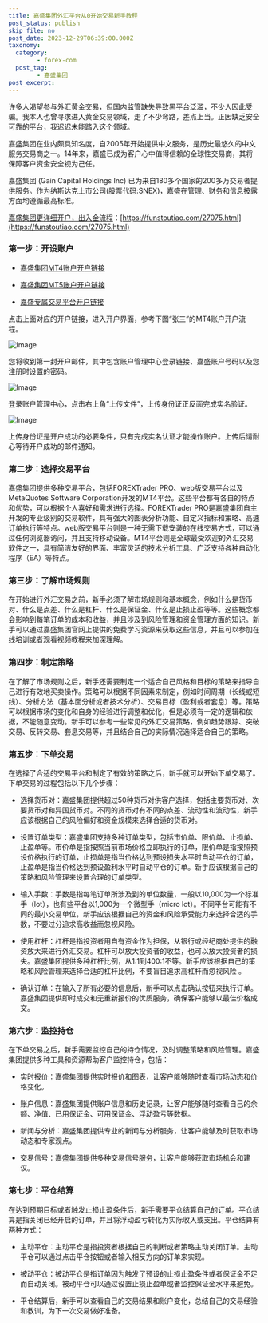 ```yaml
---
title: 嘉盛集团外汇平台从0开始交易新手教程
post_status: publish
skip_file: no
post_date: 2023-12-29T06:39:00.000Z
taxonomy:
  category:
        - forex-com
  post_tag:
        - 嘉盛集团
post_excerpt: 
---
```

许多人渴望参与外汇黄金交易，但国内监管缺失导致黑平台泛滥，不少人因此受骗。我本人也曾寻求进入黄金交易领域，走了不少弯路，差点上当。正因缺乏安全可靠的平台，我迟迟未能踏入这个领域。

嘉盛集团在业内颇具知名度，自2005年开始提供中文服务，是历史最悠久的中文服务交易商之一。14年来，嘉盛已成为客户心中值得信赖的全球性交易商，其将保障客户资金安全视为己任。

嘉盛集团 (Gain Capital Holdings Inc) 已为来自180多个国家的200多万交易者提供服务。作为纳斯达克上市公司(股票代码:SNEX)，嘉盛在管理、财务和信息披露方面均遵循最高标准。

[嘉盛集团更详细开户，出入金流程](https://funstoutiao.com/27075.html)：[https://funstoutiao.com/27075.html](https://funstoutiao.com/27075.html)

### 第一步：开设账户

* [嘉盛集团MT4账户开户链接](https://s.ssgg.net/jsmt4)

* [嘉盛集团MT5账户开户链接](https://s.ssgg.net/jsmt5)

* [嘉盛专属交易平台开户链接](https://s.ssgg.net/js)

点击上面对应的开户链接，进入开户界面，参考下图“张三”的MT4账户开户流程。

![Image](https://prod-files-secure.s3.us-west-2.amazonaws.com/39ed1227-6d7d-4570-be36-9ccd4a2c4241/7a167aea-686b-400d-af59-4e18eb607a40/640.png?X-Amz-Algorithm=AWS4-HMAC-SHA256&X-Amz-Content-Sha256=UNSIGNED-PAYLOAD&X-Amz-Credential=ASIAZI2LB4664SF632NM%2F20250615%2Fus-west-2%2Fs3%2Faws4_request&X-Amz-Date=20250615T161308Z&X-Amz-Expires=3600&X-Amz-Security-Token=IQoJb3JpZ2luX2VjEF0aCXVzLXdlc3QtMiJHMEUCIA98jBOS2o%2Fe8BPr7rZmNcF9k99IN7xy34Le%2FUXkQ2IAAiEArK9La1N8TEiqiFo0QEaEUsk18RuiAAakwWREJHHiZ5gq%2FwMIRhAAGgw2Mzc0MjMxODM4MDUiDOavOoanpB9I3D1sMCrcAxJxmmHslufgGLhYvZw1eqA6keQ0iPaM%2FL8uQ2%2FYx0us7xT3f5OfOY6E7dWfkQAAORWPpSrpVLmWj21B7Q4DAiCRH1OLD1a3F97KJIwbsVdVIF2aTx39UWHLBopZh9W3RZiYd%2BplX05WHTrdJLAubSyO05ScvzjHVeOPjviVU3TveAZMZILO08iW8mxMSCTaSudkfnz8mog%2B7Gc857%2FJQQk1CfPNJuWuUBda2eacuc1k8evkZHBGpIuRNO8XXcH7YPYzGNES%2BI0VUOUp6z7Ms6ail1%2Bjmgfer%2B%2BdvcJv%2B2qtxPFWjxdFl5Y1k0MlKlww%2BhN9GXhEUs6iDaHlfNFDv%2FwwQDPbdmdtzXD4cw4eCet502qWhUqPc92fVeKX8atv4Wi3fwCCPhIRxztdNRFJDwL96aWvOMH3MJMchMfPsJELQJEdFmRHNco7MEK2jpyFAPr2B%2BSe8j20IM1zAEs6T%2F9jj%2FzopzUUw4wnzgx6sL2397JpMekGUoxjjJBrrbSmqia7EgLw6ubW3s2cPwPD6pT%2Bjq8FbwwmW7jzp6Nar1bPcp36DC5vIwNbr60rX5k1GcEhr2oRaMuJOky6vwFZy%2FwKUnCgUhnrbXMeD8SwBs24bWw5FZPwLcD%2FFMJFMNqNu8IGOqUBDpTMJjTDbwjwXd6vk%2F7ErIUNu0ZC%2BfJMQzYpWLRh32w%2FR4PfgPykJ9j6DzKqgXawE4pe6IwX%2BHAJHLGMmUqpiRNL34I1TqBlEY5rYaF3BXoOAPoxbC75W82unm%2FA0IdmhbYi1lGAP3%2Bz2MbJWzRUBUkQ8z3i%2FpTGtdgg3CfH4eSomvIQ%2Bv%2FDWvNG4Zzk3n6hKHtwrLqoaIIrAc91M1E8N60F%2BW8y&X-Amz-Signature=e998a68d465c417f8e9cb1975916a2f4e395f08d8de6a76fd91b3046f0d56dc3&X-Amz-SignedHeaders=host&x-amz-checksum-mode=ENABLED&x-id=GetObject)

您将收到第一封开户邮件，其中包含账户管理中心登录链接、嘉盛账户号码以及您注册时设置的密码。

![Image](https://prod-files-secure.s3.us-west-2.amazonaws.com/39ed1227-6d7d-4570-be36-9ccd4a2c4241/eaa1c6b3-2877-4284-a0e1-530e222c27fb/image.png?X-Amz-Algorithm=AWS4-HMAC-SHA256&X-Amz-Content-Sha256=UNSIGNED-PAYLOAD&X-Amz-Credential=ASIAZI2LB4664SF632NM%2F20250615%2Fus-west-2%2Fs3%2Faws4_request&X-Amz-Date=20250615T161308Z&X-Amz-Expires=3600&X-Amz-Security-Token=IQoJb3JpZ2luX2VjEF0aCXVzLXdlc3QtMiJHMEUCIA98jBOS2o%2Fe8BPr7rZmNcF9k99IN7xy34Le%2FUXkQ2IAAiEArK9La1N8TEiqiFo0QEaEUsk18RuiAAakwWREJHHiZ5gq%2FwMIRhAAGgw2Mzc0MjMxODM4MDUiDOavOoanpB9I3D1sMCrcAxJxmmHslufgGLhYvZw1eqA6keQ0iPaM%2FL8uQ2%2FYx0us7xT3f5OfOY6E7dWfkQAAORWPpSrpVLmWj21B7Q4DAiCRH1OLD1a3F97KJIwbsVdVIF2aTx39UWHLBopZh9W3RZiYd%2BplX05WHTrdJLAubSyO05ScvzjHVeOPjviVU3TveAZMZILO08iW8mxMSCTaSudkfnz8mog%2B7Gc857%2FJQQk1CfPNJuWuUBda2eacuc1k8evkZHBGpIuRNO8XXcH7YPYzGNES%2BI0VUOUp6z7Ms6ail1%2Bjmgfer%2B%2BdvcJv%2B2qtxPFWjxdFl5Y1k0MlKlww%2BhN9GXhEUs6iDaHlfNFDv%2FwwQDPbdmdtzXD4cw4eCet502qWhUqPc92fVeKX8atv4Wi3fwCCPhIRxztdNRFJDwL96aWvOMH3MJMchMfPsJELQJEdFmRHNco7MEK2jpyFAPr2B%2BSe8j20IM1zAEs6T%2F9jj%2FzopzUUw4wnzgx6sL2397JpMekGUoxjjJBrrbSmqia7EgLw6ubW3s2cPwPD6pT%2Bjq8FbwwmW7jzp6Nar1bPcp36DC5vIwNbr60rX5k1GcEhr2oRaMuJOky6vwFZy%2FwKUnCgUhnrbXMeD8SwBs24bWw5FZPwLcD%2FFMJFMNqNu8IGOqUBDpTMJjTDbwjwXd6vk%2F7ErIUNu0ZC%2BfJMQzYpWLRh32w%2FR4PfgPykJ9j6DzKqgXawE4pe6IwX%2BHAJHLGMmUqpiRNL34I1TqBlEY5rYaF3BXoOAPoxbC75W82unm%2FA0IdmhbYi1lGAP3%2Bz2MbJWzRUBUkQ8z3i%2FpTGtdgg3CfH4eSomvIQ%2Bv%2FDWvNG4Zzk3n6hKHtwrLqoaIIrAc91M1E8N60F%2BW8y&X-Amz-Signature=a57c7a13586cf26e668f1cc5c8448205e6ee46a1bfe9d80ce6e3aa847ac7b554&X-Amz-SignedHeaders=host&x-amz-checksum-mode=ENABLED&x-id=GetObject)

登录账户管理中心，点击右上角“上传文件”，上传身份证正反面完成实名验证。

![Image](https://prod-files-secure.s3.us-west-2.amazonaws.com/39ed1227-6d7d-4570-be36-9ccd4a2c4241/54090639-09fc-46b4-a135-e0289f707147/image.png?X-Amz-Algorithm=AWS4-HMAC-SHA256&X-Amz-Content-Sha256=UNSIGNED-PAYLOAD&X-Amz-Credential=ASIAZI2LB4664SF632NM%2F20250615%2Fus-west-2%2Fs3%2Faws4_request&X-Amz-Date=20250615T161308Z&X-Amz-Expires=3600&X-Amz-Security-Token=IQoJb3JpZ2luX2VjEF0aCXVzLXdlc3QtMiJHMEUCIA98jBOS2o%2Fe8BPr7rZmNcF9k99IN7xy34Le%2FUXkQ2IAAiEArK9La1N8TEiqiFo0QEaEUsk18RuiAAakwWREJHHiZ5gq%2FwMIRhAAGgw2Mzc0MjMxODM4MDUiDOavOoanpB9I3D1sMCrcAxJxmmHslufgGLhYvZw1eqA6keQ0iPaM%2FL8uQ2%2FYx0us7xT3f5OfOY6E7dWfkQAAORWPpSrpVLmWj21B7Q4DAiCRH1OLD1a3F97KJIwbsVdVIF2aTx39UWHLBopZh9W3RZiYd%2BplX05WHTrdJLAubSyO05ScvzjHVeOPjviVU3TveAZMZILO08iW8mxMSCTaSudkfnz8mog%2B7Gc857%2FJQQk1CfPNJuWuUBda2eacuc1k8evkZHBGpIuRNO8XXcH7YPYzGNES%2BI0VUOUp6z7Ms6ail1%2Bjmgfer%2B%2BdvcJv%2B2qtxPFWjxdFl5Y1k0MlKlww%2BhN9GXhEUs6iDaHlfNFDv%2FwwQDPbdmdtzXD4cw4eCet502qWhUqPc92fVeKX8atv4Wi3fwCCPhIRxztdNRFJDwL96aWvOMH3MJMchMfPsJELQJEdFmRHNco7MEK2jpyFAPr2B%2BSe8j20IM1zAEs6T%2F9jj%2FzopzUUw4wnzgx6sL2397JpMekGUoxjjJBrrbSmqia7EgLw6ubW3s2cPwPD6pT%2Bjq8FbwwmW7jzp6Nar1bPcp36DC5vIwNbr60rX5k1GcEhr2oRaMuJOky6vwFZy%2FwKUnCgUhnrbXMeD8SwBs24bWw5FZPwLcD%2FFMJFMNqNu8IGOqUBDpTMJjTDbwjwXd6vk%2F7ErIUNu0ZC%2BfJMQzYpWLRh32w%2FR4PfgPykJ9j6DzKqgXawE4pe6IwX%2BHAJHLGMmUqpiRNL34I1TqBlEY5rYaF3BXoOAPoxbC75W82unm%2FA0IdmhbYi1lGAP3%2Bz2MbJWzRUBUkQ8z3i%2FpTGtdgg3CfH4eSomvIQ%2Bv%2FDWvNG4Zzk3n6hKHtwrLqoaIIrAc91M1E8N60F%2BW8y&X-Amz-Signature=920d7bb18a9f664667f58f22a97ed387892174a6517fa9b2fd5659b73b22101c&X-Amz-SignedHeaders=host&x-amz-checksum-mode=ENABLED&x-id=GetObject)

上传身份证是开户成功的必要条件，只有完成实名认证才能操作账户。上传后请耐心等待开户成功的邮件通知。

### 第二步：选择交易平台

嘉盛集团提供多种交易平台，包括FOREXTrader PRO、web版交易平台以及MetaQuotes Software Corporation开发的MT4平台。这些平台都有各自的特点和优势，可以根据个人喜好和需求进行选择。FOREXTrader PRO是嘉盛集团自主开发的专业级别的交易软件，具有强大的图表分析功能、自定义指标和策略、高速订单执行等特点。web版交易平台则是一种无需下载安装的在线交易方式，可以通过任何浏览器访问，并且支持移动设备。MT4平台则是全球最受欢迎的外汇交易软件之一，具有简洁友好的界面、丰富灵活的技术分析工具、广泛支持各种自动化程序（EA）等特点。

### 第三步：了解市场规则

在开始进行外汇交易之前，新手必须了解市场规则和基本概念，例如什么是货币对、什么是点差、什么是杠杆、什么是保证金、什么是止损止盈等等。这些概念都会影响到每笔订单的成本和收益，并且涉及到风险管理和资金管理方面的知识。新手可以通过嘉盛集团官网上提供的免费学习资源来获取这些信息，并且可以参加在线培训或者观看视频教程来加深理解。

### 第四步：制定策略

在了解了市场规则之后，新手还需要制定一个适合自己风格和目标的策略来指导自己进行有效地买卖操作。策略可以根据不同因素来制定，例如时间周期（长线或短线）、分析方法（基本面分析或者技术分析）、交易目标（盈利或者套息）等。策略可以根据市场的变化和自身的经验进行调整和优化，但是必须有一定的逻辑和依据，不能随意变动。新手可以参考一些常见的外汇交易策略，例如趋势跟踪、突破交易、反转交易、套息交易等，并且结合自己的实际情况选择适合自己的策略。

### 第五步：下单交易

在选择了合适的交易平台和制定了有效的策略之后，新手就可以开始下单交易了。下单交易的过程包括以下几个步骤：

* 选择货币对：嘉盛集团提供超过50种货币对供客户选择，包括主要货币对、次要货币对和异国货币对。不同的货币对有不同的点差、流动性和波动性，新手应该根据自己的风险偏好和资金规模来选择合适的货币对。

* 设置订单类型：嘉盛集团支持多种订单类型，包括市价单、限价单、止损单、止盈单等。市价单是指按照当前市场价格立即执行的订单，限价单是指按照预设价格执行的订单，止损单是指当价格达到预设损失水平时自动平仓的订单，止盈单是指当价格达到预设盈利水平时自动平仓的订单。新手应该根据自己的策略和风险管理来设置合理的订单类型。

* 输入手数：手数是指每笔订单所涉及到的单位数量，一般以10,000为一个标准手（lot），也有些平台以1,000为一个微型手（micro lot）。不同平台可能有不同的最小交易单位，新手应该根据自己的资金和风险承受能力来选择合适的手数，不要过分追求高收益而忽视风险。

* 使用杠杆：杠杆是指投资者用自有资金作为担保，从银行或经纪商处提供的融资放大来进行外汇交易。杠杆可以放大投资者的收益，也可以放大投资者的损失。嘉盛集团提供多种杠杆比例，从1:1到400:1不等。新手应该根据自己的策略和风险管理来选择合适的杠杆比例，不要盲目追求高杠杆而忽视风险 。

* 确认订单：在输入了所有必要的信息后，新手可以点击确认按钮来执行订单。嘉盛集团提供即时成交和无重新报价的优质服务，确保客户能够以最佳价格成交。

### 第六步：监控持仓

在下单交易之后，新手需要监控自己的持仓情况，及时调整策略和风险管理。嘉盛集团提供多种工具和资源帮助客户监控持仓，包括：

* 实时报价：嘉盛集团提供实时报价和图表，让客户能够随时查看市场动态和价格变化。

* 账户信息：嘉盛集团提供账户信息和历史记录，让客户能够随时查看自己的余额、净值、已用保证金、可用保证金、浮动盈亏等数据。

* 新闻与分析：嘉盛集团提供专业的新闻与分析服务，让客户能够及时获取市场动态和专家观点。

* 交易信号：嘉盛集团提供多种交易信号服务，让客户能够获取市场机会和建议。

### 第七步：平仓结算

在达到预期目标或者触发止损止盈条件后，新手需要平仓结算自己的订单。平仓结算是指关闭已经开启的订单，并且将浮动盈亏转化为实际收入或支出。平仓结算有两种方式：

* 主动平仓：主动平仓是指投资者根据自己的判断或者策略主动关闭订单。主动平仓可以通过点击平仓按钮或者输入相反方向的订单来实现。

* 被动平仓：被动平仓是指订单因为触发了预设的止损止盈条件或者保证金不足而自动关闭。被动平仓可以通过设置止损止盈单或者监控保证金水平来避免。

* 平仓结算后，新手可以查看自己的交易结果和账户变化，总结自己的交易经验和教训，为下一次交易做好准备。